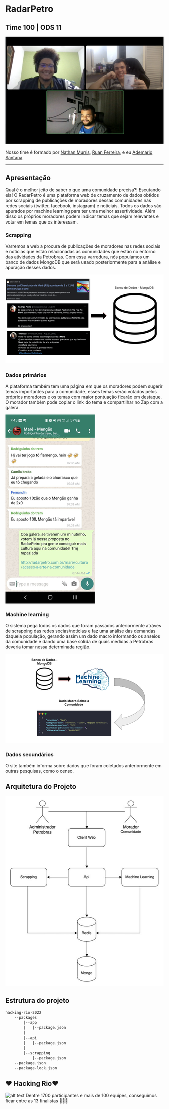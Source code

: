 # RadarPetro
## Time 100 | ODS 11
![alt text](sources/team-clock-zero.png)

Nosso time é formado por [Nathan Munis](https://github.com/santmunis), [Ruan Ferreira](https://github.com/droderuan), e eu [Ademario Santana](https://github.com/AdeLuigi)

---
## Apresentação 
Qual é o melhor jeito de saber o que uma comunidade precisa?! Escutando ela! O RadarPetro é uma plataforma web de cruzamento de dados obtidos por scrapping de publicações de moradores dessas comunidades nas redes sociais (twitter, facebook, instagram) e noticiais. Todos os dados são apurados por machine learning para ter uma melhor assertividade. Além disso os próprios moradores podem indicar temas que sejam relevantes e votar em temas que os interessam.

### Scrapping
Varremos a web a procura de publicações de moradores nas redes sociais e noticias que estão relacionadas as comunidades que estão no entorno das atividades da Petrobras. Com essa varredura, nós populamos um banco de dados MongoDB que será usado posteriormente para a análise e apuração desses dados.

![alt text](sources/scrapping_1.png)

### Dados primários
A plataforma também tem uma página em que os moradores podem sugerir temas importantes para a comunidade, esses temas serão votados pelos próprios moradores e os temas com maior pontuação ficarão em destaque. O morador também pode copiar o link do tema e compartilhar no Zap com a galera.

<img src="./sources/primarios_1.jpg" alt="drawing" style="height:600px;"/>

### Machine learning
O sistema pega todos os dados que foram passados anteriormente atráves de scrapping das redes socias/noticias e faz uma análise das demandas daquela população, gerando assim um dado macro informando os anseios da comunidade e dando uma base sólida de quais medidas a Petrobras deveria tomar nessa determinada região.

![alt text](sources/machine-learning.png)

### Dados secundários
O site também informa sobre dados que foram coletados anteriormente em outras pesquisas, como o censo.

## Arquitetura do Projeto
![alt text](sources/software-architecture.jpg)
### 

## Estrutura do projeto
    hacking-rio-2022
        --packages
            |--app
            |   |--package.json
            |
            |--api
            |   |--package.json
            |
            |--scrapping
                |--package.json
        --package.json
        --package-lock.json

## ❤️ Hacking Rio❤️
![alt text](sources/celebration.png)
Dentre 1700 participantes e mais de 100 equipes, conseguimos ficar entre as 13 finalistas 🚀🚀🚀

